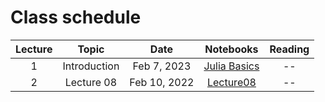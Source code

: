 # Class schedule

| Lecture | Topic                         | Date          |  Notebooks                                       | Reading              |
|:-------:|:-----------------------------:|:-------------:|:------------------------------------------------:|:---------------------:|
| 1       | Introduction                  | Feb  7, 2023  | [Julia Basics](/notebooks/JuliaBasics/Lect01) | -- |
| 2       | Lecture 08                    | Feb 10, 2022  | [Lecture08](./assets/lectures/lect08.html) | -- |
